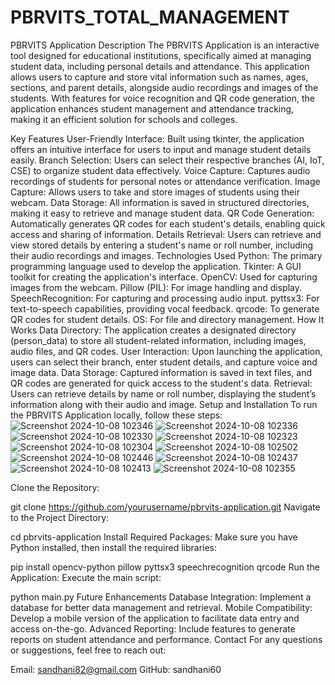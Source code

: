 # PBRVITS_TOTAL_MANAGEMENT
 PBRVITS Application
Description
The PBRVITS Application is an interactive tool designed for educational institutions, specifically aimed at managing student data, including personal details and attendance. This application allows users to capture and store vital information such as names, ages, sections, and parent details, alongside audio recordings and images of the students. With features for voice recognition and QR code generation, the application enhances student management and attendance tracking, making it an efficient solution for schools and colleges.

Key Features
User-Friendly Interface: Built using tkinter, the application offers an intuitive interface for users to input and manage student details easily.
Branch Selection: Users can select their respective branches (AI, IoT, CSE) to organize student data effectively.
Voice Capture: Captures audio recordings of students for personal notes or attendance verification.
Image Capture: Allows users to take and store images of students using their webcam.
Data Storage: All information is saved in structured directories, making it easy to retrieve and manage student data.
QR Code Generation: Automatically generates QR codes for each student's details, enabling quick access and sharing of information.
Details Retrieval: Users can retrieve and view stored details by entering a student's name or roll number, including their audio recordings and images.
Technologies Used
Python: The primary programming language used to develop the application.
Tkinter: A GUI toolkit for creating the application's interface.
OpenCV: Used for capturing images from the webcam.
Pillow (PIL): For image handling and display.
SpeechRecognition: For capturing and processing audio input.
pyttsx3: For text-to-speech capabilities, providing vocal feedback.
qrcode: To generate QR codes for student details.
OS: For file and directory management.
How It Works
Data Directory: The application creates a designated directory (person_data) to store all student-related information, including images, audio files, and QR codes.
User Interaction: Upon launching the application, users can select their branch, enter student details, and capture voice and image data.
Data Storage: Captured information is saved in text files, and QR codes are generated for quick access to the student's data.
Retrieval: Users can retrieve details by name or roll number, displaying the student’s information along with their audio and image.
Setup and Installation
To run the PBRVITS Application locally, follow these steps:
![Screenshot 2024-10-08 102346](https://github.com/user-attachments/assets/a41b14ef-2c58-4f04-8521-ca8e0f3e161d)
![Screenshot 2024-10-08 102336](https://github.com/user-attachments/assets/50cf6e49-d0f3-439a-90b0-e55b8baf1439)
![Screenshot 2024-10-08 102330](https://github.com/user-attachments/assets/c3275bde-0f50-46ad-b2c8-a00617774457)
![Screenshot 2024-10-08 102323](https://github.com/user-attachments/assets/7fff3a4e-c2e1-4cb4-baa1-ebce9c8a8638)
![Screenshot 2024-10-08 102304](https://github.com/user-attachments/assets/f4e55628-688d-4041-8b5c-83b756855f49)
![Screenshot 2024-10-08 102502](https://github.com/user-attachments/assets/5f819fef-0c26-459d-93d9-70166c54474f)
![Screenshot 2024-10-08 102446](https://github.com/user-attachments/assets/b4f85177-3c27-4001-8207-2949c6ee8529)
![Screenshot 2024-10-08 102437](https://github.com/user-attachments/assets/50a9af64-d119-4531-8b19-8a3d6aedd656)
![Screenshot 2024-10-08 102413](https://github.com/user-attachments/assets/06b6cbfd-5660-48ea-9aed-6e61420fbc14)
![Screenshot 2024-10-08 102355](https://github.com/user-attachments/assets/563fb517-bfd8-43d5-9a03-7545f6f1a6b2)

Clone the Repository:


git clone https://github.com/yourusername/pbrvits-application.git
Navigate to the Project Directory:


cd pbrvits-application
Install Required Packages: Make sure you have Python installed, then install the required libraries:


pip install opencv-python pillow pyttsx3 speechrecognition qrcode
Run the Application: Execute the main script:


python main.py
Future Enhancements
Database Integration: Implement a database for better data management and retrieval.
Mobile Compatibility: Develop a mobile version of the application to facilitate data entry and access on-the-go.
Advanced Reporting: Include features to generate reports on student attendance and performance.
Contact
For any questions or suggestions, feel free to reach out:

Email: sandhani82@gmail.com
GitHub: sandhani60

